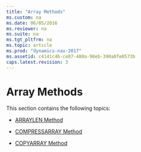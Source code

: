 ```yaml
---
title: "Array Methods"
ms.custom: na
ms.date: 06/05/2016
ms.reviewer: na
ms.suite: na
ms.tgt_pltfrm: na
ms.topic: article
ms.prod: "dynamics-nav-2017"
ms.assetid: c4141c46-ce87-480a-98eb-390a0fe0573b
caps.latest.revision: 3
---
```

# Array Methods
This section contains the following topics:  
  
-   [ARRAYLEN Method](devenv-ARRAYLEN-Method.md)  
  
-   [COMPRESSARRAY Method](devenv-COMPRESSARRAY-Method.md)  
  
-   [COPYARRAY Method](devenv-COPYARRAY-Method.md)
